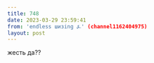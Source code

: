 ```yaml
---
title: 748
date: 2023-03-29 23:59:41
from: 'endless шизing ⍼' (channel1162404975)
layout: post
---
```


жесть да??
